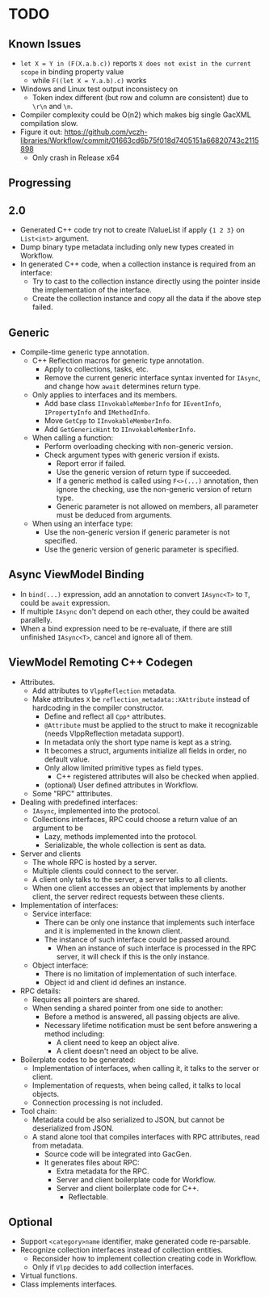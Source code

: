 # TODO

## Known Issues

- `let X = Y in (F(X.a.b.c))` reports `X does not exist in the current scope` in binding property value
  - while `F((let X = Y.a.b).c)` works
- Windows and Linux test output inconsistecy on
  - Token index different (but row and column are consistent) due to `\r\n` and `\n`.
- Compiler complexity could be O(n2) which makes big single GacXML compilation slow.
- Figure it out: https://github.com/vczh-libraries/Workflow/commit/01663cd6b75f018d7405151a66820743c2115898
  - Only crash in Release x64

## Progressing

## 2.0

- Generated C++ code try not to create IValueList if apply `{1 2 3}` on `List<int>` argument.
- Dump binary type metadata including only new types created in Workflow.
- In generated C++ code, when a collection instance is required from an interface:
  - Try to cast to the collection instance directly using the pointer inside the implementation of the interface.
  - Create the collection instance and copy all the data if the above step failed.

## Generic

- Compile-time generic type annotation.
  - C++ Reflection macros for generic type annotation.
    - Apply to collections, tasks, etc.
    - Remove the current generic interface syntax invented for `IAsync`, and change how `await` determines return type.
  - Only applies to interfaces and its members.
    - Add base class `IInvokableMemberInfo` for `IEventInfo`, `IPropertyInfo` and `IMethodInfo`.
    - Move `GetCpp` to `IInvokableMemberInfo`.
    - Add `GetGenericHint` to `IInvokableMemberInfo`.
  - When calling a function:
    - Perform overloading checking with non-generic version.
    - Check argument types with generic version if exists.
      - Report error if failed.
      - Use the generic version of return type if succeeded.
      - If a generic method is called using `F<>(...)` annotation, then ignore the checking, use the non-generic version of return type.
      - Generic parameter is not allowed on members, all parameter must be deduced from arguments.
  - When using an interface type:
    - Use the non-generic version if generic parameter is not specified.
    - Use the generic version of generic parameter is specified.

## Async ViewModel Binding

- In `bind(...)` expression, add an annotation to convert `IAsync<T>` to `T`, could be `await` expression.
- If multiple `IAsync` don't depend on each other, they could be awaited parallelly.
- When a bind expression need to be re-evaluate, if there are still unfinished `IAsync<T>`, cancel and ignore all of them.

## ViewModel Remoting C++ Codegen

- Attributes.
  - Add attributes to `VlppReflection` metadata.
  - Make attributes `X` be `reflection_metadata::XAttribute` instead of hardcoding in the compiler constructor.
    - Define and reflect all `Cpp*` attributes.
    - `@Attribute` must be applied to the struct to make it recognizable (needs VlppReflection metadata support).
    - In metadata only the short type name is kept as a string.
    - It becomes a struct, arguments initialize all fields in order, no default value.
    - Only allow limited primitive types as field types.
      - C++ registered attributes will also be checked when applied.
    - (optional) User defined attributes in Workflow.
  - Some "RPC" atttributes.
- Dealing with predefined interfaces:
  - `IAsync`, implemented into the protocol.
  - Collections interfaces, RPC could choose a return value of an argument to be
    - Lazy, methods implemented into the protocol.
    - Serializable, the whole collection is sent as data.
- Server and clients
  - The whole RPC is hosted by a server.
  - Multiple clients could connect to the server.
  - A client only talks to the server, a server talks to all clients.
  - When one client accesses an object that implements by another client, the server redirect requests between these clients.
- Implementation of interfaces:
  - Service interface:
    - There can be only one instance that implements such interface and it is implemented in the known client.
    - The instance of such interface could be passed around.
      - When an instance of such interface is processed in the RPC server, it will check if this is the only instance.
  - Object interface:
    - There is no limitation of implementation of such interface.
    - Object id and client id defines an instance.
- RPC details:
  - Requires all pointers are shared.
  - When sending a shared pointer from one side to another:
    - Before a method is answered, all passing objects are alive.
    - Necessary lifetime notification must be sent before answering a method including:
      - A client need to keep an object alive.
      - A client doesn't need an object to be alive.
- Boilerplate codes to be generated:
  - Implementation of interfaces, when calling it, it talks to the server or client.
  - Implementation of requests, when being called, it talks to local objects.
  - Connection processing is not included.
- Tool chain:
  - Metadata could be also serialized to JSON, but cannot be deserialized from JSON.
  - A stand alone tool that compiles interfaces with RPC attributes, read from metadata.
    - Source code will be integrated into GacGen.
    - It generates files about RPC:
      - Extra metadata for the RPC.
      - Server and client boilerplate code for Workflow.
      - Server and client boilerplate code for C++.
        - Reflectable.

## Optional

- Support `<category>name` identifier, make generated code re-parsable.
- Recognize collection interfaces instead of collection entities.
  - Reconsider how to implement collection creating code in Workflow.
  - Only if `Vlpp` decides to add collection interfaces.
- Virtual functions.
- Class implements interfaces.
